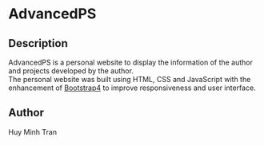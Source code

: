 # AdvancedPS

## Description
AdvancedPS is a personal website to display the information of the author and projects developed by the author.  
The personal website was built using HTML, CSS and JavaScript with the enhancement of [Bootstrap4](https://getbootstrap.com/) to improve responsiveness and user interface.  

## Author  
Huy Minh Tran

